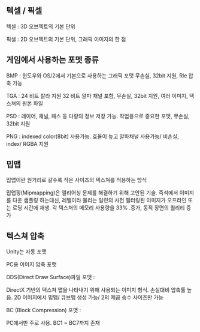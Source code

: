 ## 텍셀 / 픽셀

텍셀 : 3D 오브젝트의 기본 단위

픽셀 : 2D 오브젝트의 기본 단위, 그래픽 이미지의 한 점 

## 게임에서 사용하는 포멧 종류

BMP : 윈도우와 OS/2에서 기본으로 사용하는 그래픽 포맷 무손실, 32bit 지원, Rle 압축 가능

TGA : 24 비트 칼라 지원 32 비트 알파 채널 포함, 무손실, 32bit 지원, 여러 이미지, 텍스쳐의 원본 파일

PSD : 레이어, 채널, 패스 등 다량의 정보 저장 가능. 작업용으로 중요한 포맷, 무손실, 32bit 지원

PNG : indexed color(8bit) 사용가능. 효율이 높고 알파채널 사용가능/ 비손실, index/ RGBA 지원

## 밉맵

밉맵이란 원거리로 갈수록 작은 사이즈의 텍스쳐를 적용하는 방식 

밉맵핑(Mipmapping)은 앨리어싱 문제를 해결하기 위해 고안된 기술. 즉석에서 이미지를 다운 샘플링 하는대신, 레벨이라 불리는 일련의 사전 필터링된 이미지가 오프라인 또는 로딩 시간에 재생. 각 텍스쳐의 메모리 사용량을 33% .증가, 동적 장면의 퀄리티 증가 

## 텍스쳐 압축

Unity는 자동 포맷

PC용 이미지 압축 포맷

DDS(Direct Draw Surface)파일 포맷 : 

DirectX 기반의 텍스쳐 맵을 나타내기 위해 사용되는 이미지 형식. 손실대비 압축률 높음. 2D 이미지에서 밉맵/ 큐브맵 생성 가능/ 2의 제곱 승수 사이즈만 가능

BC (Block Compression) 포맷 :

PC에서만 주로 사용. BC1 ~ BC7까지 존재 



